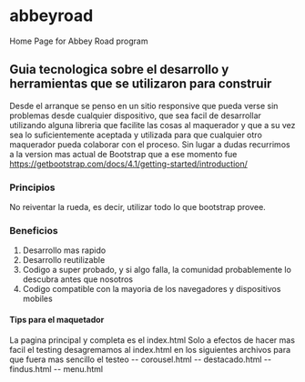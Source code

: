 # abbeyroad
Home Page for Abbey Road program

## Guia tecnologica sobre el desarrollo y herramientas que se utilizaron para construir

Desde el arranque se penso en un sitio responsive que pueda verse sin problemas desde cualquier dispositivo, que sea facil de desarrollar utilizando alguna libreria que facilite las cosas al maquerador y que a su vez sea lo suficientemente aceptada y utilizada para que cualquier otro maquerador pueda colaborar con el proceso.
Sin lugar a dudas recurrimos a la version mas actual de Bootstrap que a ese momento fue https://getbootstrap.com/docs/4.1/getting-started/introduction/


### Principios

No reiventar la rueda, es decir, utilizar todo lo que bootstrap provee.

### Beneficios

1. Desarrollo mas rapido
2. Desarrollo reutilizable
3. Codigo a super probado, y si algo falla, la comunidad probablemente lo descubra antes que nosotros
4. Codigo compatible con la mayoria de los navegadores y dispositivos mobiles


#### Tips para el maquetador

La pagina principal y completa es el index.html
Solo a efectos de hacer mas facil el testing desagremamos al index.html en los siguientes archivos para que fuera mas sencillo el testeo
-- corousel.html
-- destacado.html
-- findus.html
-- menu.html
